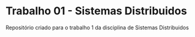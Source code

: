 # Trabalho 01 - Sistemas Distribuidos
Repositório criado para o trabalho 1 da disciplina de Sistemas Distribuidos
